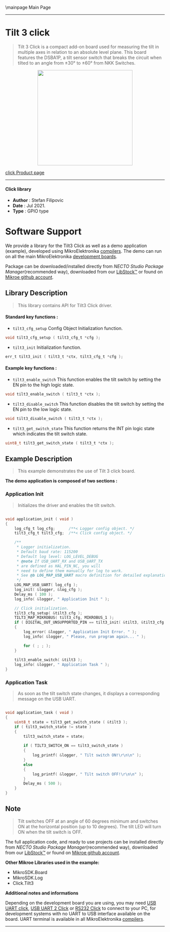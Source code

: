 \mainpage Main Page

---
# Tilt 3 click

> Tilt 3 Click is a compact add-on board used for measuring the tilt in multiple axes in relation to an absolute level plane. This board features the DSBA1P, a tilt sensor switch that breaks the circuit when tilted to an angle from ±30° to ±60° from NKK Switches.

<p align="center">
  <img src="https://download.mikroe.com/images/click_for_ide/tilt3_click.png" height=300px>
</p>

[click Product page](https://www.mikroe.com/tilt-3-click)

---


#### Click library

- **Author**        : Stefan Filipovic
- **Date**          : Jul 2021.
- **Type**          : GPIO type


# Software Support

We provide a library for the Tilt3 Click
as well as a demo application (example), developed using MikroElektronika
[compilers](https://www.mikroe.com/necto-studio).
The demo can run on all the main MikroElektronika [development boards](https://www.mikroe.com/development-boards).

Package can be downloaded/installed directly from *NECTO Studio Package Manager*(recommended way), downloaded from our [LibStock&trade;](https://libstock.mikroe.com) or found on [Mikroe github account](https://github.com/MikroElektronika/mikrosdk_click_v2/tree/master/clicks).

## Library Description

> This library contains API for Tilt3 Click driver.

#### Standard key functions :

- `tilt3_cfg_setup` Config Object Initialization function.
```c
void tilt3_cfg_setup ( tilt3_cfg_t *cfg );
```

- `tilt3_init` Initialization function.
```c
err_t tilt3_init ( tilt3_t *ctx, tilt3_cfg_t *cfg );
```

#### Example key functions :

- `tilt3_enable_switch` This function enables the tilt switch by setting the EN pin to the high logic state.
```c
void tilt3_enable_switch ( tilt3_t *ctx );
```

- `tilt3_disable_switch` This function disables the tilt switch by setting the EN pin to the low logic state.
```c
void tilt3_disable_switch ( tilt3_t *ctx );
```

- `tilt3_get_switch_state` This function returns the INT pin logic state which indicates the tilt switch state. 
```c
uint8_t tilt3_get_switch_state ( tilt3_t *ctx );
```

## Example Description

> This example demonstrates the use of Tilt 3 click board.

**The demo application is composed of two sections :**

### Application Init

> Initializes the driver and enables the tilt switch.

```c

void application_init ( void )
{
    log_cfg_t log_cfg;      /**< Logger config object. */
    tilt3_cfg_t tilt3_cfg;  /**< Click config object. */

    /** 
     * Logger initialization.
     * Default baud rate: 115200
     * Default log level: LOG_LEVEL_DEBUG
     * @note If USB_UART_RX and USB_UART_TX 
     * are defined as HAL_PIN_NC, you will 
     * need to define them manually for log to work. 
     * See @b LOG_MAP_USB_UART macro definition for detailed explanation.
     */
    LOG_MAP_USB_UART( log_cfg );
    log_init( &logger, &log_cfg );
    Delay_ms ( 100 );
    log_info( &logger, " Application Init " );

    // Click initialization.
    tilt3_cfg_setup( &tilt3_cfg );
    TILT3_MAP_MIKROBUS( tilt3_cfg, MIKROBUS_1 );
    if ( DIGITAL_OUT_UNSUPPORTED_PIN == tilt3_init( &tilt3, &tilt3_cfg ) ) 
    {
        log_error( &logger, " Application Init Error. " );
        log_info( &logger, " Please, run program again... " );

        for ( ; ; );
    }
    
    tilt3_enable_switch( &tilt3 );
    log_info( &logger, " Application Task " );
}

```

### Application Task

> As soon as the tilt switch state changes, it displays a corresponding message on the USB UART.

```c

void application_task ( void )
{
    uint8_t state = tilt3_get_switch_state ( &tilt3 );
    if ( tilt3_switch_state != state )
    {
        tilt3_switch_state = state;
        
        if ( TILT3_SWITCH_ON == tilt3_switch_state )
        {
            log_printf( &logger, " Tilt switch ON!\r\n\n" );
        }
        else
        {
            log_printf( &logger, " Tilt switch OFF!\r\n\n" );
        }
        Delay_ms ( 500 );
    }
}

```

## Note

> Tilt switches OFF at an angle of 60 degrees minimum and switches ON at the horizontal position (up to 10 degrees).
> The tilt LED will turn ON when the tilt switch is OFF. 

The full application code, and ready to use projects can be installed directly from *NECTO Studio Package Manager*(recommended way), downloaded from our [LibStock&trade;](https://libstock.mikroe.com) or found on [Mikroe github account](https://github.com/MikroElektronika/mikrosdk_click_v2/tree/master/clicks).

**Other Mikroe Libraries used in the example:**

- MikroSDK.Board
- MikroSDK.Log
- Click.Tilt3

**Additional notes and informations**

Depending on the development board you are using, you may need
[USB UART click](https://www.mikroe.com/usb-uart-click),
[USB UART 2 Click](https://www.mikroe.com/usb-uart-2-click) or
[RS232 Click](https://www.mikroe.com/rs232-click) to connect to your PC, for
development systems with no UART to USB interface available on the board. UART
terminal is available in all MikroElektronika
[compilers](https://shop.mikroe.com/compilers).

---
